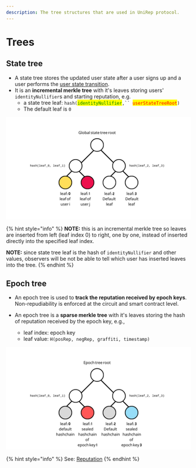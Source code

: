 ```yaml
---
description: The tree structures that are used in UniRep protocol.
---
```


# Trees

## **State tree**

* A state tree stores the updated user state after a user signs up and a user performs the [user state transition](user-state-transition.md).
* It is an **incremental merkle tree** with it's leaves storing users' `identityNullifier`s and starting reputation, e.g.
  * a state tree leaf: `hash(`<mark style="color:green;">`identityNullifier`</mark>`,`` `<mark style="color:red;">`userStateTreeRoot`</mark>`)`
  * The default leaf is `0`

![An example of state tree](../../.gitbook/assets/3.png)

{% hint style="info" %}
**NOTE:** this is an incremental merkle tree so leaves are inserted from left (leaf index 0) to right, one by one, instead of inserted directly into the specified leaf index.

**NOTE:** since state tree leaf is the hash of `identityNullifier` and other values, observers will be not be able to tell which user has inserted leaves into the tree.
{% endhint %}

## **Epoch tree**

* An epoch tree is used to **track the reputation received by epoch keys**. Non-repudiability is enforced at the circuit and smart contract level.

* An epoch tree is a **sparse merkle tree** with it's leaves storing the hash of reputation received by the epoch key, e.g.,
  * leaf index: epoch key
  * leaf value: `H(posRep, negRep, graffiti, timestamp)`

![An example of epoch tree with epoch key 1 and epoch key 3 has non-zero attestations.](<../../.gitbook/assets/epoch tree (1).png>)

{% hint style="info" %}
See: [Reputation](reputation.md)
{% endhint %}

